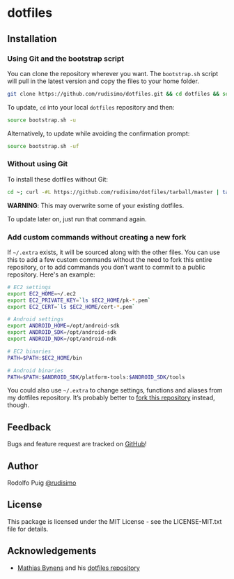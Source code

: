 # dotfiles

## Installation

### Using Git and the bootstrap script

You can clone the repository wherever you want. The `bootstrap.sh` script will pull in the latest version and copy the files to your home folder.
```bash
git clone https://github.com/rudisimo/dotfiles.git && cd dotfiles && source bootstrap.sh
```

To update, `cd` into your local `dotfiles` repository and then:
```bash
source bootstrap.sh -u
```

Alternatively, to update while avoiding the confirmation prompt:
```bash
source bootstrap.sh -uf
```

### Without using Git

To install these dotfiles without Git:
```bash
cd ~; curl -#L https://github.com/rudisimo/dotfiles/tarball/master | tar -xzv --strip-components 1 --exclude={README.md,LICENSE-MIT.txt,bootstrap.sh};
```

**WARNING**: This may overwrite some of your existing dotfiles.

To update later on, just run that command again.

### Add custom commands without creating a new fork

If `~/.extra` exists, it will be sourced along with the other files. You can use this to add a few custom commands without the need to fork this entire repository, or to add commands you don’t want to commit to a public repository.
Here's an example:

```bash
# EC2 settings
export EC2_HOME=~/.ec2
export EC2_PRIVATE_KEY=`ls $EC2_HOME/pk-*.pem`
export EC2_CERT=`ls $EC2_HOME/cert-*.pem`

# Android settings
export ANDROID_HOME=/opt/android-sdk
export ANDROID_SDK=/opt/android-sdk
export ANDROID_NDK=/opt/android-ndk

# EC2 binaries
PATH=$PATH:$EC2_HOME/bin

# Android binaries
PATH=$PATH:$ANDROID_SDK/platform-tools:$ANDROID_SDK/tools
```

You could also use `~/.extra` to change settings, functions and aliases from my dotfiles repository. It’s probably better to [fork this repository](https://github.com/rudisimo/dotfiles/fork) instead, though.

## Feedback

Bugs and feature request are tracked on [GitHub](https://github.com/rudisimo/dotfiles/issues)!

## Author

Rodolfo Puig [@rudisimo](http://twitter.com/rudisimo "Follow @rudisimo on Twitter")

## License

This package is licensed under the MIT License - see the LICENSE-MIT.txt file for details.

## Acknowledgements

* [Mathias Bynens](http://mathiasbynens.be/) and his [dotfiles repository](https://github.com/mathiasbynens/dotfiles)
